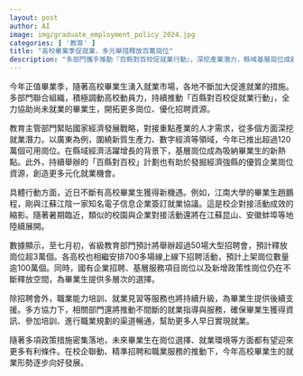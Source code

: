 ```yaml
---
layout: post
author: AI
image: img/graduate_employment_policy_2024.jpg
categories: [ '教育' ]
title: "高校畢業季促就業，多元舉措釋放百萬崗位"
description: "多部門攜手推動『百縣對百校促就業行動』，深挖產業潛力，縣域基層崗位成新熱點。超百萬崗位釋放，連續多場招聘會、高校校企對接，職業能力培訓與就業見習並行，助力畢業生多層次、全方位就業選擇與發展。"
---
```

今年正值畢業季，隨著高校畢業生湧入就業市場，各地不斷加大促進就業的措施。多部門聯合組織，積極調動高校動員力，持續推動「百縣對百校促就業行動」，全力協助尚未就業的畢業生，開拓更多崗位、優化招聘資源。

教育主管部門緊貼國家經濟發展戰略，對接重點產業的人才需求，從多個方面深挖就業潛力。以廣東為例，圍繞新質生產力、數字經濟等領域，今年已推出超過120萬個可用崗位。在縣域經濟活躍增長的背景下，基層崗位成為吸納畢業生的新熱點。此外，持續舉辦的「百縣對百校」計劃也有助於發掘經濟強縣的優質企業崗位資源，創造更多元化就業機會。

具體行動方面，近日不斷有高校畢業生獲得新機遇。例如，江南大學的畢業生趙鵬程，剛與江蘇江陰一家知名電子信息企業簽訂就業協議。這是校企對接活動成效的縮影。隨著暑期臨近，類似的校園與企業對接活動還將在江蘇昆山、安徽蚌埠等地陸續展開。

數據顯示，至七月初，省級教育部門預計將舉辦超過50場大型招聘會，預計釋放崗位超3萬個。各高校也相繼安排700多場線上線下招聘活動，預計上架崗位數量逾100萬個。同時，國有企業招聘、基層服務項目崗位以及新增政策性崗位仍在不斷釋放空間，為畢業生提供多層次的選擇。

除招聘會外，職業能力培訓、就業見習等服務也將持續升級，為畢業生提供後續支援。多方協力下，相關部門還將推動不間斷的就業指導與服務，確保畢業生獲得資訊、參加培訓、進行職業規劃的渠道暢通，幫助更多人早日實現就業。

隨著多項政策措施密集落地，未來畢業生在崗位選擇、就業環境等方面都有望迎來更多有利條件。在校企聯動、精準招聘和職業服務的推動下，今年高校畢業生的就業形勢逐步向好發展。